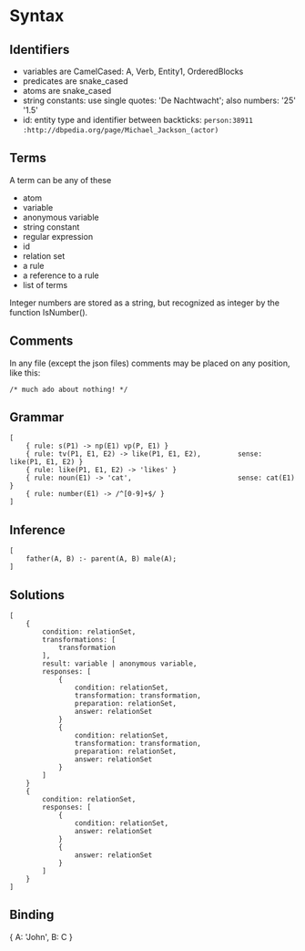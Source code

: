# Syntax

## Identifiers

 * variables are CamelCased: A, Verb, Entity1, OrderedBlocks
 * predicates are snake_cased
 * atoms are snake_cased
 * string constants: use single quotes: 'De Nachtwacht'; also numbers: '25' '1.5'
 * id: entity type and identifier between backticks: `person:38911` `:http://dbpedia.org/page/Michael_Jackson_(actor)`
 
 ## Terms
 
 A term can be any of these

 * atom
 * variable
 * anonymous variable
 * string constant
 * regular expression
 * id
 * relation set
 * a rule
 * a reference to a rule
 * list of terms
 
 Integer numbers are stored as a string, but recognized as integer by the function IsNumber(). 

## Comments

 In any file (except the json files) comments may be placed on any position, like this:

    /* much ado about nothing! */

## Grammar

    [
        { rule: s(P1) -> np(E1) vp(P, E1) }
        { rule: tv(P1, E1, E2) -> like(P1, E1, E2),         sense: like(P1, E1, E2) }
        { rule: like(P1, E1, E2) -> 'likes' }
        { rule: noun(E1) -> 'cat',                          sense: cat(E1) }
        { rule: number(E1) -> /^[0-9]+$/ }
    ]

## Inference

    [
        father(A, B) :- parent(A, B) male(A);
    ]

## Solutions

    [
        {
            condition: relationSet,
            transformations: [
                transformation
            ],
            result: variable | anonymous variable,
            responses: [
                {
                    condition: relationSet, 
                    transformation: transformation,
                    preparation: relationSet,
                    answer: relationSet
                }
                {
                    condition: relationSet, 
                    transformation: transformation,
                    preparation: relationSet,
                    answer: relationSet
                }
            ]
        } 
        {
            condition: relationSet,
            responses: [
                {
                    condition: relationSet, 
                    answer: relationSet
                }
                {
                    answer: relationSet
                }
            ]        
        }
    ]

## Binding

{
    A: 'John',
    B: C 
}
